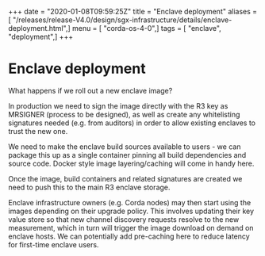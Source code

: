 +++
date = "2020-01-08T09:59:25Z"
title = "Enclave deployment"
aliases = [ "/releases/release-V4.0/design/sgx-infrastructure/details/enclave-deployment.html",]
menu = [ "corda-os-4-0",]
tags = [ "enclave", "deployment",]
+++


# Enclave deployment

What happens if we roll out a new enclave image?

In production we need to sign the image directly with the R3 key as MRSIGNER (process to be designed), as well as create
            any whitelisting signatures needed (e.g. from auditors) in order to allow existing enclaves to trust the new one.

We need to make the enclave build sources available to users - we can package this up as a single container pinning all
            build dependencies and source code. Docker style image layering/caching will come in handy here.

Once the image, build containers and related signatures are created we need to push this to the main R3 enclave storage.

Enclave infrastructure owners (e.g. Corda nodes) may then start using the images depending on their upgrade policy. This
            involves updating their key value store so that new channel discovery requests resolve to the new measurement, which in
            turn will trigger the image download on demand on enclave hosts. We can potentially add pre-caching here to reduce
            latency for first-time enclave users.



